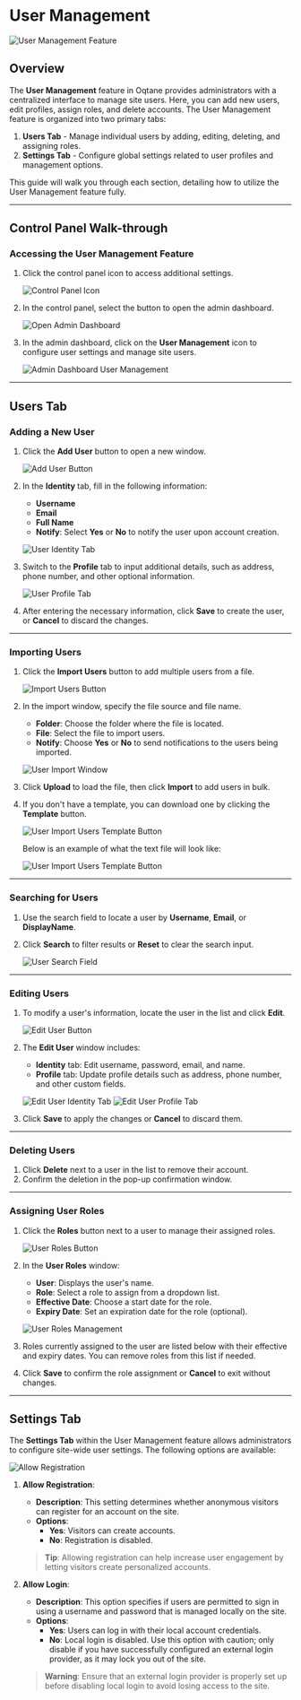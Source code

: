 # User Management

![User Management Feature](assets/user-management.png)

## Overview

The **User Management** feature in Oqtane provides administrators with a centralized interface to manage site users. Here, you can add new users, edit profiles, assign roles, and delete accounts. The User Management feature is organized into two primary tabs:

1. **Users Tab** - Manage individual users by adding, editing, deleting, and assigning roles.
2. **Settings Tab** - Configure global settings related to user profiles and management options.

This guide will walk you through each section, detailing how to utilize the User Management feature fully.

---

## Control Panel Walk-through

### Accessing the User Management Feature

1. Click the control panel icon to access additional settings.

   ![Control Panel Icon](assets/control-panel-button.png)

2. In the control panel, select the button to open the admin dashboard.

   ![Open Admin Dashboard](assets/control-panel-admin-dashboard-button.png)

3. In the admin dashboard, click on the **User Management** icon to configure user settings and manage site users.

   ![Admin Dashboard User Management](assets/admin-dashboard-user-management.png)

---

## Users Tab

### Adding a New User

1. Click the **Add User** button to open a new window.

   ![Add User Button](assets/user-management-add-user-button.png)

2. In the **Identity** tab, fill in the following information:
   - **Username**
   - **Email**
   - **Full Name**
   - **Notify**: Select **Yes** or **No** to notify the user upon account creation.

   ![User Identity Tab](assets/user-management-add-user-identity.png)

3. Switch to the **Profile** tab to input additional details, such as address, phone number, and other optional information.
   
   ![User Profile Tab](assets/user-management-add-edit-profile.png)

4. After entering the necessary information, click **Save** to create the user, or **Cancel** to discard the changes.

---

### Importing Users

1. Click the **Import Users** button to add multiple users from a file.

   ![Import Users Button](assets/user-management-import-users-button.png)

2. In the import window, specify the file source and file name.
   - **Folder**: Choose the folder where the file is located.
   - **File**: Select the file to import users.
   - **Notify**: Choose **Yes** or **No** to send notifications to the users being imported.

   ![User Import Window](assets/user-management-import-users.png)

3. Click **Upload** to load the file, then click **Import** to add users in bulk.
4. If you don't have a template, you can download one by clicking the **Template** button.

   ![User Import Users Template Button](assets/user-management-import-users-template-button.png)

   Below is an example of what the text file will look like:

      ![User Import Users Template Button](assets/user-management-import-users-template-text-file.png)

---

### Searching for Users

1. Use the search field to locate a user by **Username**, **Email**, or **DisplayName**.
2. Click **Search** to filter results or **Reset** to clear the search input.

   ![User Search Field](assets/user-management-search-users.png)

---

### Editing Users

1. To modify a user's information, locate the user in the list and click **Edit**.
   
   ![Edit User Button](assets/user-management-edit-button.png)

2. The **Edit User** window includes:
   - **Identity** tab: Edit username, password, email, and name.
   - **Profile** tab: Update profile details such as address, phone number, and other custom fields.

   ![Edit User Identity Tab](assets/user-management-edit-user-identity.png)
   ![Edit User Profile Tab](assets/user-management-add-edit-profile.png)

3. Click **Save** to apply the changes or **Cancel** to discard them.

---

### Deleting Users

1. Click **Delete** next to a user in the list to remove their account.
2. Confirm the deletion in the pop-up confirmation window.

---

### Assigning User Roles

1. Click the **Roles** button next to a user to manage their assigned roles.

   ![User Roles Button](assets/user-management-roles-button.png)

2. In the **User Roles** window:
   - **User**: Displays the user's name.
   - **Role**: Select a role to assign from a dropdown list.
   - **Effective Date**: Choose a start date for the role.
   - **Expiry Date**: Set an expiration date for the role (optional).

   ![User Roles Management](assets/user-management-roles.png)

3. Roles currently assigned to the user are listed below with their effective and expiry dates. You can remove roles from this list if needed.
4. Click **Save** to confirm the role assignment or **Cancel** to exit without changes.

---

## Settings Tab

The **Settings Tab** within the User Management feature allows administrators to configure site-wide user settings. The following options are available:

   ![Allow Registration](assets/user-management-settings.png)

1. **Allow Registration**: 
   - **Description**: This setting determines whether anonymous visitors can register for an account on the site. 
   - **Options**: 
     - **Yes**: Visitors can create accounts.
     - **No**: Registration is disabled.

   > **Tip**: Allowing registration can help increase user engagement by letting visitors create personalized accounts.

2. **Allow Login**: 
   - **Description**: This option specifies if users are permitted to sign in using a username and password that is managed locally on the site. 
   - **Options**: 
     - **Yes**: Users can log in with their local account credentials.
     - **No**: Local login is disabled. Use this option with caution; only disable if you have successfully configured an external login provider, as it may lock you out of the site.

   > **Warning**: Ensure that an external login provider is properly set up before disabling local login to avoid losing access to the site.
